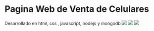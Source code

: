 
<h1>Pagina Web de Venta de Celulares</h1>
Desarrollado en html, css , javascript, nodejs y mongodb
<img src="img/ventaDeCelulares1.png">
<img src="img/ventaDeCelulares2.png">
<img src="img/ventaDeCelulares3.png">
